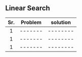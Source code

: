 ## Linear Search
| Sr.|Problem|solution
|:----:|-------|--------|
| 1 |-------|--------|
| 1 |-------|--------|
| 1 |-------|--------|